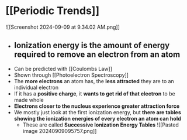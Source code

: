 # [[Periodic Trends]]

![[Screenshot 2024-09-09 at 9.34.02 AM.png]]

- ## Ionization energy is the amount of energy required to remove an electron from an atom
- Can be predicted with [[Coulombs Law]]
- Shown through [[Photoelectron Spectroscopy]]
- The **more electrons** an atom has, the **less attracted** they are to an individual electron
- If it has a **positive charge**, it **wants to get rid of that electron** to be made whole
- **Electrons closer to the nucleus experience greater attraction force**
- We mostly just look at the first ionization energy, but **there are tables showing the ionization energies of every electron an atom can hold**
	- These are called **Successive Ionization Energy Tables**
![[Pasted image 20240909095757.png]]